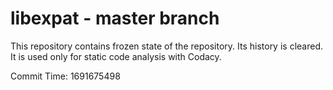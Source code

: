 # libexpat - master branch

This repository contains frozen state of the repository.
Its history is cleared. It is used only for static code
analysis with Codacy.

Commit Time: 1691675498